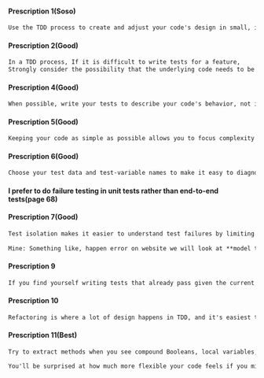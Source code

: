 #### Prescription 1(Soso)

```html
Use the TDD process to create and adjust your code's design in small, incremental steps.
```

#### Prescription 2(Good)

```html
In a TDD process, If it is difficult to write tests for a feature, 
Strongly consider the possibility that the underlying code needs to be changed.
```


#### Prescription 4(Good)

```html
When possible, write your tests to describe your code's behavior, not its implementation
```

#### Prescription 5(Good)

```html
Keeping your code as simple as possible allows you to focus complexity on the areas that really need complexity
```

#### Prescription 6(Good)

```html
Choose your test data and test-variable names to make it easy to diagnose failures when thay happen. Meaningful names and data that doesn't overlap are helpful.
```

#### **I prefer to do failure testing in unit tests rather than end-to-end tests(page 68)**

#### Prescription 7(Good)

```html
Test isolation makes it easier to understand test failures by limiting the scope of potential locations where the failure might have occurred.
 
Mine: Something like, happen error on website we will look at **model tests** or **another tests** instead of looking at **controller tests**.
```

#### Prescription 9

```html
If you find yourself writing tests that already pass given the current state of the code, that often means you're writing to much code in each pass.
```

#### Prescription 10

```html
Refactoring is where a lot of design happens in TDD, and it's easiest to do in small steps, Never skip it.
```

#### Prescription 11(Best)

```html
Try to extract methods when you see compound Booleans, local variables, or inline comments.

You'll be surprised at how much more flexible your code feels if you minimize the number of local variables in methods.
```
